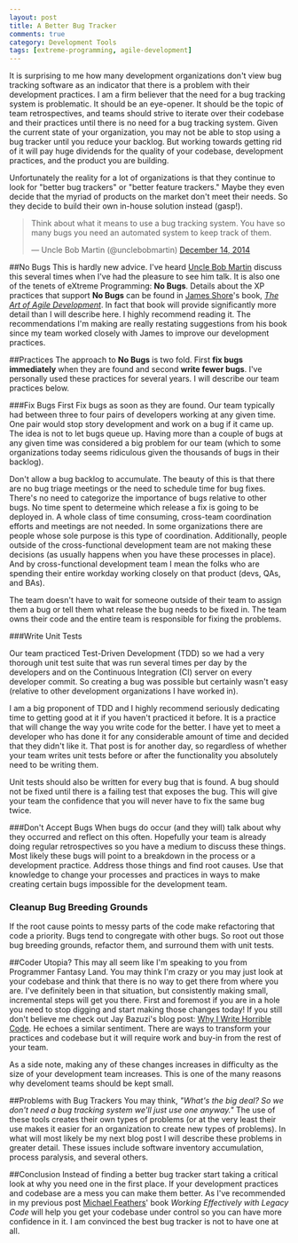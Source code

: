 ```yaml
---
layout: post
title: A Better Bug Tracker
comments: true
category: Development Tools
tags: [extreme-programming, agile-development]
---
```

It is surprising to me how many development organizations don't view bug tracking software as an indicator that there is a problem with their development practices. I am a firm believer that the need for a bug tracking system is problematic. It should be an eye-opener. It should be the topic of team retrospectives, and teams should strive to iterate over their codebase and their practices until there is no need for a bug tracking system. Given the current state of your organization, you may not be able to stop using a bug tracker until you reduce your backlog. But working towards getting rid of it will pay huge dividends for the quality of your codebase, development practices, and the product you are building.  
<!--more-->  
Unfortunately the reality for a lot of organizations is that they continue to look for "better bug trackers" or "better feature trackers." Maybe they even decide that the myriad of products on the market don't meet their needs. So they decide to build their own in-house solution instead (gasp!).  

<blockquote class="twitter-tweet" lang="en"><p>Think about what it means to use a bug tracking system. You have so many bugs you need an automated system to keep track of them.</p>&mdash; Uncle Bob Martin (@unclebobmartin) <a href="https://twitter.com/unclebobmartin/status/544258609019125762">December 14, 2014</a></blockquote>
<script async src="//platform.twitter.com/widgets.js" charset="utf-8"></script>

##No Bugs
This is hardly new advice. I've heard [Uncle Bob Martin](https://twitter.com/unclebobmartin "Uncle Bob's Twitter") discuss this several times when I've had the pleasure to see him talk. It is also one of the tenets of eXtreme Programming: **No Bugs**. Details about the XP practices that support **No Bugs** can be found in [James Shore](http://www.jamesshore.com/ "James Shore's website")'s book, [*The Art of Agile Development*](http://www.jamesshore.com/Agile-Book/ "Website for The Art of Agile Development"). In fact that book will provide significantly more detail than I will describe here. I highly recommend reading it. The recommendations I'm making are really restating suggestions from his book since my team worked closely with James to improve our development practices. 


##Practices
The approach to **No Bugs** is two fold. First **fix bugs immediately** when they are found and second **write fewer bugs**. I've personally used these practices for several years. I will describe our team practices below.

###Fix Bugs First
Fix bugs as soon as they are found. Our team typically had between three to four pairs of developers working at any given time. One pair would stop story development and work on a bug if it came up. The idea is not to let bugs queue up. Having more than a couple of bugs at any given time was considered a big problem for our team (which to some organizations today seems ridiculous given the thousands of bugs in their backlog).  

Don't allow a bug backlog to accumulate. The beauty of this is that there are no bug triage meetings or the need to schedule time for bug fixes. There's no need to categorize the importance of bugs relative to other bugs. No time spent to determeine which release a fix is going to be deployed in. A whole class of time consuming, cross-team coordination efforts and meetings are not needed. In some organizations there are people whose sole purpose is this type of coordination. Additionally, people outside of the cross-functional development team are not making these decisions (as usually happens when you have these processes in place). And by cross-functional development team I mean the folks who are spending their entire workday working closely on that product (devs, QAs, and BAs).

The team doesn't have to wait for someone outside of their team to assign them a bug or tell them what release the bug needs to be fixed in. The team owns their code and the entire team is responsible for fixing the problems.


###Write Unit Tests

Our team practiced Test-Driven Development (TDD) so we had a very thorough unit test suite that was run several times per day by the developers and on the Continuous Integration (CI) server on every developer commit. So creating a bug was possible but certainly wasn't easy (relative to other development organizations I have worked in).  

I am a big proponent of TDD and I highly recommend seriously dedicating time to getting good at it if you haven't practiced it before. It is a practice that will change the way you write code for the better. I have yet to meet a developer who has done it for any considerable amount of time and decided that they didn't like it. That post is for another day, so regardless of whether your team writes unit tests before or after the functionality you absolutely need to be writing them.  

Unit tests should also be written for every bug that is found. A bug should not be fixed until there is a failing test that exposes the bug. This will give your team the confidence that you will never have to fix the same bug twice.  

###Don't Accept Bugs
When bugs do occur (and they will) talk about why they occurred and reflect on this often. Hopefully your team is already doing regular retrospectives so you have a medium to discuss these things. Most likely these bugs will point to a breakdown in the process or a development practice. Address those things and find root causes. Use that knowledge to change your processes and practices in ways to make creating certain bugs impossible for the development team.

### Cleanup Bug Breeding Grounds
If the root cause points to messy parts of the code make refactoring that code a priority. Bugs tend to congregate with other bugs. So root out those bug breeding grounds, refactor them, and surround them with unit tests.

##Coder Utopia?
This may all seem like I'm speaking to you from Programmer Fantasy Land. You may think I'm crazy or you may just look at your codebase and think that there is no way to get there from where you are. I've definitely been in that situation, but consistently making small, incremental steps will get you there. First and foremost if you are in a hole you need to stop digging and start making those changes today! If you still don't believe me check out Jay Bazuzi's blog post: [Why I Write Horrible Code](http://jbazuzicode.blogspot.com/2015/01/why-i-write-horrible-code-and-so-can-you.html). He echoes a similar sentiment. There are ways to transform your practices and codebase but it will require work and buy-in from the rest of your team.   

As a side note, making any of these changes increases in difficulty as the size of your development team increases. This is one of the many reasons why develoment teams should be kept small.

##Problems with Bug Trackers
You may think, *"What's the big deal? So we don't need a bug tracking system we'll just use one anyway."* The use of these tools creates their own types of problems (or at the very least their use makes it easier for an organization to create new types of problems). In what will most likely be my  next blog post I will describe these problems in greater detail. These issues include software inventory accumulation, process paralysis, and several others.

##Conclusion
Instead of finding a better bug tracker start taking a critical look at why you need one in the first place. If your development practices and codebase are a mess you can make them better. As I've recommended in my previous post [Michael Feathers](https://twitter.com/mfeathers "Michael Feathers' twitter account")' book *Working Effectively with Legacy Code* will help you get your codebase under control so you can have more confidence in it. I am convinced the best bug tracker is not to have one at all.
